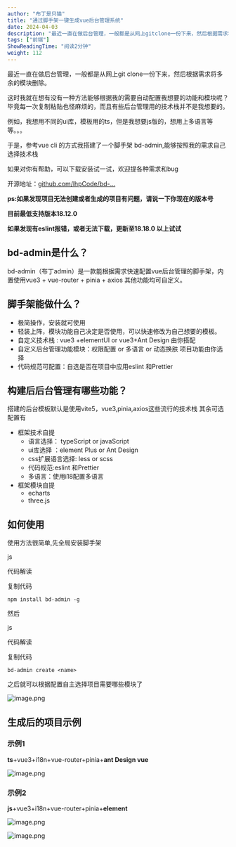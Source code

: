```yaml
---
author: "布丁是只猫"
title: "通过脚手架一键生成vue后台管理系统"
date: 2024-04-03
description: "最近一直在做后台管理，一般都是从网上gitclone一份下来，然后根据需求将多余的模块删除。这时我就在想有没有一种方法能够根据我的需要自动配置我想要的功能和模块呢？毕竟每一次复制粘贴也怪麻烦的，"
tags: ["前端"]
ShowReadingTime: "阅读2分钟"
weight: 112
---
```

最近一直在做后台管理，一般都是从网上git clone一份下来，然后根据需求将多余的模块删除。

这时我就在想有没有一种方法能够根据我的需要自动配置我想要的功能和模块呢？ 毕竟每一次复制粘贴也怪麻烦的，而且有些后台管理用的技术栈并不是我想要的。

例如，我想用不同的ui库，模板用的ts，但是我想要js版的，想用上多语言等等。。。

于是，参考vue cli 的方式我搭建了一个脚手架 bd-admin,能够按照我的需求自己选择技术栈

如果对你有帮助，可以下载安装试一试，欢迎提各种需求和bug

开源地址：[github.com/lhpCode/bd-…](https://link.juejin.cn?target=https%3A%2F%2Fgithub.com%2FlhpCode%2Fbd-admin "https://github.com/lhpCode/bd-admin")

**ps:如果发现项目无法创建或者生成的项目有问题，请说一下你现在的版本号**

**目前最低支持版本18.12.0**

**如果发现有eslint报错，或者无法下载，更新至18.18.0 以上试试**

bd-admin是什么？
------------

bd-admin（布丁admin）是一款能根据需求快速配置vue后台管理的脚手架，内置使用vue3 + vue-router + pinia + axios 其他功能均可自定义。

脚手架能做什么？
--------

*   极简操作，安装就可使用
*   轻装上阵，模块功能自己决定是否使用，可以快速修改为自己想要的模板。
*   自定义技术栈 : vue3 +elementUI or vue3+Ant Design 由你搭配
*   自定义后台管理功能模块：权限配置 or 多语言 or 动态换肤 项目功能由你选择
*   代码规范可配置：自选是否在项目中应用eslint 和Prettier

构建后后台管理有哪些功能？
-------------

搭建的后台模板默认是使用vite5，vue3,pinia,axios这些流行的技术栈 其余可选配置有

*   框架技术自提
    *    语言选择： typeScript or javaScript
    *    ui库选择 ：element Plus or Ant Design
    *    css扩展语言选择: less or scss
    *    代码规范:eslint 和Prettier
    *    多语言：使用i18配置多语言
*   框架模块自提
    *    echarts
    *    three.js

如何使用
----

使用方法很简单,先全局安装脚手架

js

 代码解读

复制代码

`npm install bd-admin -g`

然后

js

 代码解读

复制代码

`bd-admin create <name>`

之后就可以根据配置自主选择项目需要哪些模块了

![image.png](https://p9-juejin.byteimg.com/tos-cn-i-k3u1fbpfcp/cc2ba0b02e4c46ccadc2c829a370841d~tplv-k3u1fbpfcp-jj-mark:3024:0:0:0:q75.awebp#?w=392&h=487&s=25312&e=png&b=181818)

生成后的项目示例
--------

### 示例1

**ts**+vue3+i18n+vue-router+pinia+**ant Design vue**

![image.png](https://p1-juejin.byteimg.com/tos-cn-i-k3u1fbpfcp/96d56630d8474cd79148114da451a8dd~tplv-k3u1fbpfcp-jj-mark:3024:0:0:0:q75.awebp#?w=1579&h=750&s=127345&e=png&b=ffffff)

### 示例2

**js**+vue3+i18n+vue-router+pinia+**element**

![image.png](https://p1-juejin.byteimg.com/tos-cn-i-k3u1fbpfcp/b0bf800088ae4c84b7ede10fb08aa6ca~tplv-k3u1fbpfcp-jj-mark:3024:0:0:0:q75.awebp#?w=1910&h=863&s=2533997&e=png&b=1c6f80)

![image.png](https://p9-juejin.byteimg.com/tos-cn-i-k3u1fbpfcp/267d622463d141528d373effc8faa328~tplv-k3u1fbpfcp-jj-mark:3024:0:0:0:q75.awebp#?w=1099&h=731&s=382671&e=png&b=353535)